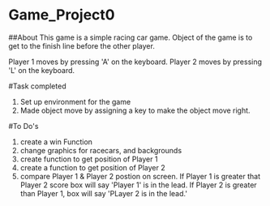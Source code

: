# Game_Project0
##About
This game is a simple racing car game. 
Object of the game is to get to the finish line before the other player. 

Player 1 moves by pressing 'A' on the keyboard. 
Player 2 moves by pressing 'L' on the keyboard.

#Task completed
1. Set up environment for the game 
2. Made object move by assigning a key to make the object move right. 

#To Do's
1. create a win Function
2. change graphics for racecars, and backgrounds
3. create function to get position of Player 1
4. create a function to get position of Player 2
5. compare Player 1 & Player 2 postion on screen. If Player 1 is greater that Player 2
   score box will say 'Player 1' is in the lead. If Player 2 is greater than Player 1, box will say 'PLayer 2 is in the lead.'


